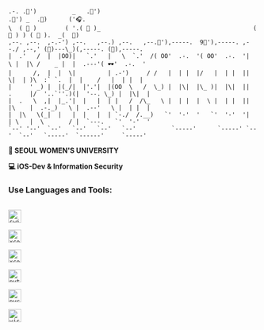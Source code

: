 
```
.-. .🎀')          _   .👒')                                            .🎀') _  .👒)      ('🎧.               
\  ( 👀 )        ( '.( 👀 )_                                           ( 👀 ) ) ( 👀 ).  _(  👀)              
,--. ,--.  ,-.-') ,--.   ,--.) ,--.   ,--.🎩'),-----.  9🧢'),-----. ,--./ ,--,' (🥑)---\_)(,-----. (👑),-----. 
|  .'   /  |  |OO)|   `.'   |   \  `.'  /( OO'  .-.  '( OO'  .-.  '|   \ |  |\ /    _ |  |  .---'( 🕶'  .-.  '
|      /,  |  |  \|         | .-')     / /   |  | |  |/   |  | |  ||    \|  | )\  :` `.  |  |    /   |  | |  |
|     ' _) |  |(_/|  |'.'|  |(OO  \   /  \_) |  |\|  |\_ )|  |\|  ||  .     |/  '..`''.)(|  '--. \_) |  |\|  |
|  .   \  ,|  |_.'|  |   |  | |   /  /\_   \ |  | |  |  \ |  | |  ||  |\    |  .-._)   \ |  .--'   \ |  | |  |
|  |\   \(_|  |   |  |   |  | `-./  /.__)   `'  '-'  '   `'  '-'  '|  | \   |  \       / |  `---.   `'  '-'  '
`--' '--'  `--'   `--'   `--'   `--'          `-----'      `-----' `--'  `--'   `-----'  `------'     `-----' 
```

**🏫 SEOUL WOMEN'S UNIVERSITY**

**💻 iOS-Dev & Information Security**

### Use Languages and Tools:
[<code>
<img alt="swift" width="26px" src="https://img.icons8.com/color/48/000000/swift.png">
</code>](https://swift.org/)
[<code>
<img alt="xcode" width="26px" src="https://img.icons8.com/color/48/000000/xcode.png">
</code>](https://developer.apple.com/xcode/)
[<code>
<img alt="xcode" width="26px" src="https://img.icons8.com/color/48/000000/apple-logo.png">
</code>](https://developer.apple.com/)
[<code>
<img alt="python" width="26px" src="https://img.icons8.com/color/48/000000/python.png">
</code>](https://www.python.org/)
[<code>
<img alt="pycham" width="26px" src="https://img.icons8.com/color/48/000000/pycharm.png">
</code>](https://www.jetbrains.com/pycharm/)
[<code>
<img alt="visual studio code" width="26px" src="https://img.icons8.com/fluent/240/000000/visual-studio-code-2019.png" />
</code>](https://code.visualstudio.com/)


<!--
**xwoud/xwoud** is a ✨ _special_ ✨ repository because its `README.md` (this file) appears on your GitHub profile.
[![Top Langs](https://github-readme-stats.vercel.app/api/top-langs/?username=xwoud&layout=compact)](https://github.com/anuraghazra/github-readme-stats)
-->
